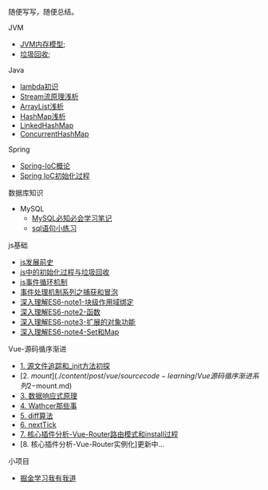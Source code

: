 随便写写，随便总结。

JVM
- [JVM内存模型](./content/post/java/JVM/JVM内存模型.md);
- [垃圾回收](./content/post/java/JVM/02-垃圾回收.md);

Java
- [lambda初识](./content/post/java/java基础/lambda初识.md) 
- [Stream流原理浅析](./content/post/java/Stream流原理浅析.md) 
- [ArrayList浅析](./content/post/java/java基础/ArrayList浅析.md) 
- [HashMap浅析](./content/post/java/java基础/HashMap浅析.md) 
- [LinkedHashMap](./content/post/java/java基础/learn-LinkedHashMap.md) 
- [ConcurrentHashMap](./content/post/java/java基础/learn-ConcurrentHashMap.md) 

Spring
- [Spring-IoC概论](./content/post/spring/Spring-IoC概论.md)
- [Spring IoC初始化过程](./content/post/spring/Spring-IoC初始化过程.md)

数据库知识
- MySQL
  - [MySQL必知必会学习笔记](./content/post/database/MySQL/MySQL必知必会学习笔记.md)
  - [sql语句小练习](./content/post/database/MySQL/sql练习.md)

js基础
- [js发展前史](./content/post/js/js发展前史.md)
- [js中的初始化过程与垃圾回收](./content/post/js/js中的初始化过程与垃圾回收.md)
- [js事件循环机制](./content/post/js/js事件循环机制.md)
- [事件处理机制系列之捕获和冒泡](./content/post/js/事件处理机制系列之捕获和冒泡.md)
- [深入理解ES6-note1-块级作用域绑定](./content/post/js/深入理解ES6-note1-块级作用域绑定.md)
- [深入理解ES6-note2-函数](./content/post/js/深入理解ES6-note2-函数.md)
- [深入理解ES6-note3-扩展的对象功能](./content/post/js/深入理解ES6-note3-扩展的对象功能.md)
- [深入理解ES6-note4-Set和Map](./content/post/js/深入理解ES6-note4-Set和Map.md)


Vue-源码循序渐进
- [1. 源文件追踪和_init方法初探](./content/post/vue/sourcecode-learning/Vue源码循序渐进系列1-源文件追踪和_init方法初探.md)
- [2. $mount](./content/post/vue/sourcecode-learning/Vue源码循序渐进系列2-$mount.md)
- [3. 数据响应式原理](./content/post/vue/sourcecode-learning/Vue源码循序渐进系列3-数据响应式原理.md)
- [4. Wathcer那些事](./content/post/vue/sourcecode-learning/Vue源码循序渐进系列4-Watcher那些事儿.md)
- [5. diff算法](./content/post/vue/sourcecode-learning/Vue源码循序渐进系列5-diff算法.md)
- [6. nextTick](./content/post/vue/sourcecode-learning/Vue源码循序渐进系列6-nextTick.md)
- [7. 核心插件分析-Vue-Router路由模式和install过程](./content/post/vue/vue-router/Vue-Router路由模式和install过程.md)
- [8. 核心插件分析-Vue-Router实例化]更新中...


  
小项目
  - [掘金学习我有我道](https://github.com/boykait/juejin-search-helper)
